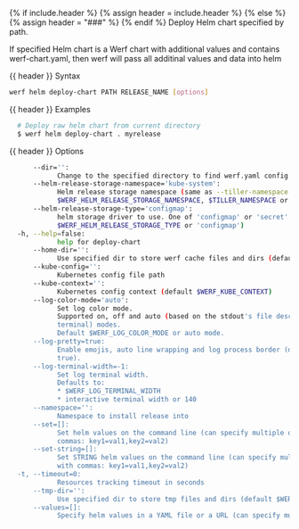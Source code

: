 {% if include.header %}
{% assign header = include.header %}
{% else %}
{% assign header = "###" %}
{% endif %}
Deploy Helm chart specified by path.

If specified Helm chart is a Werf chart with additional values and contains werf-chart.yaml, then 
werf will pass all additinal values and data into helm

{{ header }} Syntax

```bash
werf helm deploy-chart PATH RELEASE_NAME [options]
```

{{ header }} Examples

```bash
  # Deploy raw helm chart from current directory
  $ werf helm deploy-chart . myrelease
```

{{ header }} Options

```bash
      --dir='':
            Change to the specified directory to find werf.yaml config
      --helm-release-storage-namespace='kube-system':
            Helm release storage namespace (same as --tiller-namespace for regular helm, default 
            $WERF_HELM_RELEASE_STORAGE_NAMESPACE, $TILLER_NAMESPACE or 'kube-system')
      --helm-release-storage-type='configmap':
            helm storage driver to use. One of 'configmap' or 'secret' (default 
            $WERF_HELM_RELEASE_STORAGE_TYPE or 'configmap')
  -h, --help=false:
            help for deploy-chart
      --home-dir='':
            Use specified dir to store werf cache files and dirs (default $WERF_HOME or ~/.werf)
      --kube-config='':
            Kubernetes config file path
      --kube-context='':
            Kubernetes config context (default $WERF_KUBE_CONTEXT)
      --log-color-mode='auto':
            Set log color mode.
            Supported on, off and auto (based on the stdout's file descriptor referring to a 
            terminal) modes.
            Default $WERF_LOG_COLOR_MODE or auto mode.
      --log-pretty=true:
            Enable emojis, auto line wrapping and log process border (default $WERF_LOG_PRETTY or 
            true).
      --log-terminal-width=-1:
            Set log terminal width.
            Defaults to:
            * $WERF_LOG_TERMINAL_WIDTH
            * interactive terminal width or 140
      --namespace='':
            Namespace to install release into
      --set=[]:
            Set helm values on the command line (can specify multiple or separate values with 
            commas: key1=val1,key2=val2)
      --set-string=[]:
            Set STRING helm values on the command line (can specify multiple or separate values 
            with commas: key1=val1,key2=val2)
  -t, --timeout=0:
            Resources tracking timeout in seconds
      --tmp-dir='':
            Use specified dir to store tmp files and dirs (default $WERF_TMP_DIR or system tmp dir)
      --values=[]:
            Specify helm values in a YAML file or a URL (can specify multiple)
```

